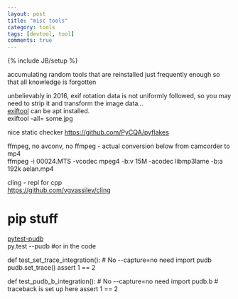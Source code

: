 ```yaml
---
layout: post
title: "misc tools"
category: tools
tags: [devtool, tool]
comments: true
---
```

{% include JB/setup %}
  
accumulating random tools that are reinstalled just frequently enough so that all knowledge is forgotten
  
  
unbelievably in 2016, exif rotation data is not uniformly followed, so you may need to strip it and transform the image data...  
[exiftool](http://www.sno.phy.queensu.ca/~phil/exiftool/) can be apt installed.  
	exiftool -all= some.jpg
  
  
nice static checker <https://github.com/PyCQA/pyflakes>
  
  
ffmpeg, no avconv, no ffmpeg - actual conversion below from camcorder to mp4  
	ffmpeg -i 00024.MTS -vcodec mpeg4 -b:v 15M -acodec libmp3lame -b:a 192k aelan.mp4
  
  
cling - repl for cpp  
<https://github.com/vgvassilev/cling>  
  
  
# pip stuff
  
[pytest-pudb](https://pypi.python.org/pypi/pytest-pudb)  
	py.test --pudb
	#or in the code
  
def test_set_trace_integration():
    # No --capture=no need
    import pudb
    pudb.set_trace()
    assert 1 == 2

def test_pudb_b_integration():
    # No --capture=no need
    import pudb.b
    # traceback is set up here
    assert 1 == 2
```

